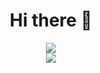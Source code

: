 <h1 align=center>Hi there 👋</h1>

<div style="display: flex; flex-direction: column; align-items: center;">
  <a href="https://github.com/pixselve">
    <img align="center" src="https://github-readme-stats.vercel.app/api/wakatime?username=Pixselve&theme=tokyonight" />
  </a>
  <a href="https://github.com/pixselve">
    <img align="center" src="https://github-readme-stats.vercel.app/api?username=pixselve&theme=tokyonight" />
  </a>
</div>

